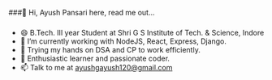 ###👋 Hi, Ayush Pansari here, read me out...
### 
- 😄 B.Tech. III year Student at Shri G S Institute of Tech. & Science, Indore
- 🔭 I’m currently working with NodeJS, React, Express, Django.
- 🌱 Trying my hands on DSA and CP to work efficiently.
- 💬 Enthusiastic learner and passionate coder.
- 📫 Talk to me at ayushgayush120@gmail.com
<!-- - ⚡ Fun fact: ... -->
